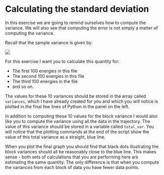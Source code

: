 # Calculating the standard deviation

In this exercise we are going to remind ourselves how to compute the variance.  We will also see that computing the error is not simply a matter of computing the variance.

Recall that the sample variance is given by:

![](https://render.githubusercontent.com/render/math?math=\langle(E-\langle\E\rangle)^2\rangle=\frac{N}{N-1}\left[\frac{1}{N}\sum_{t=1}^NE_t^2-\left(\frac{1}{N}\sum_{t=0}^NE_t\right)^2\right])

For this exercise I want you to calculate this quantity for:

* The first 100 energies in this file
* The second 100 energies in this file
* The third 100 energies in the file 
* and so on. 

The values for these 10 variances should be stored in the array called `variances`, which I have already created for you and which you will notice is plotted in the final few lines of Python in the panel on the left.

In addition to computing these 10 values for the block variance I would also like you to compute the variance using all the data in the trajectory.  The value of this variance should be stored in a variable called `total_var`.  You will notice that the plotting commands at the end of the script show the value of this total variance as a straight, blue line.

When you plot the final graph you should find that black dots illustrating the block variances should all be reasonably close to the blue line.  This makes sense - both sets of calculations that you are performing here are estimating the same quantity.  The only difference is that when you compute the variances from each block of data you have fewer data points.  
